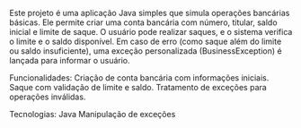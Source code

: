Este projeto é uma aplicação Java simples que simula operações bancárias básicas. Ele permite criar uma conta bancária com número, titular, saldo inicial e limite de saque. O usuário pode realizar saques, e o sistema verifica o limite e o saldo disponível. Em caso de erro (como saque além do limite ou saldo insuficiente), uma exceção personalizada (BusinessException) é lançada para informar o usuário.

Funcionalidades:
Criação de conta bancária com informações iniciais.
Saque com validação de limite e saldo.
Tratamento de exceções para operações inválidas.


Tecnologias:
Java
Manipulação de exceções
